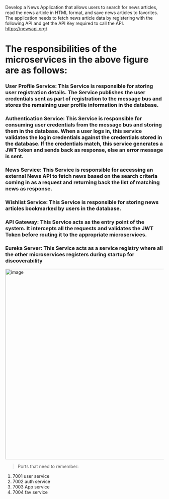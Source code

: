 Develop a News Application that allows users to search for news articles, read the news article in HTML format, and save news articles to favorites.
The application needs to fetch news article data by registering with the following API and get the API Key required to call the API.
https://newsapi.org/

# The responsibilities of the microservices in the above figure are as follows:

### User Profile Service: This Service is responsible for storing user registration details. The Service publishes the user credentials sent as part of registration to the message bus and stores the remaining user profile information in the database.
### Authentication Service: This Service is responsible for consuming user credentials from the message bus and storing them in the database. When a user logs in, this service validates the login credentials against the credentials stored in the database. If the credentials match, this service generates a JWT token and sends back as response, else an error message is sent.
### News Service: This Service is responsible for accessing an external News API to fetch news based on the search criteria coming in as a request and returning back the list of matching news as response.
### Wishlist Service: This Service is responsible for storing news articles bookmarked by users in the database.
### API Gateway: This Service acts as the entry point of the system. It intercepts all the requests and validates the JWT Token before routing it to the appropriate microservices.
### Eureka Server: This Service acts as a service registry where all the other microservices registers during startup for discoverability

<img width="605" alt="image" style="textalign:center;" src="https://github.com/aniketmahure/newsapp/assets/56632536/71b338b2-5120-42c5-b329-ae5aaa28c922">


> Ports that need to remember:
1. 7001 user service
2. 7002 auth service
3. 7003 App service
4. 7004 fav service
